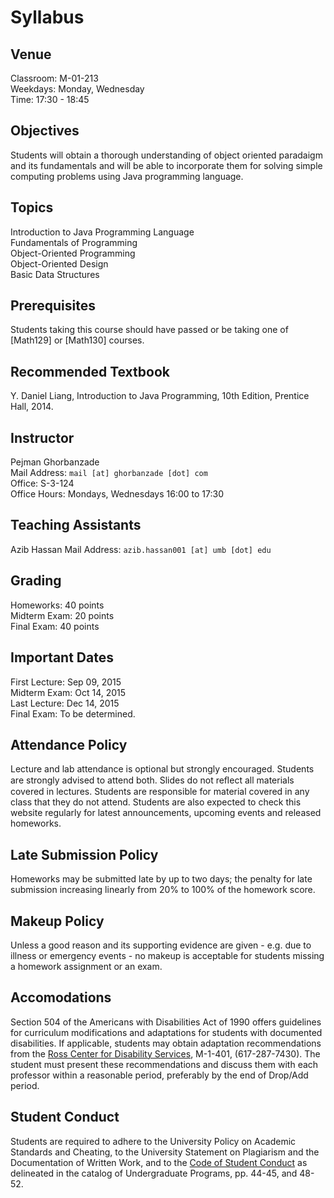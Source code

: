 # Syllabus

## Venue
Classroom: M-01-213  
Weekdays: Monday, Wednesday  
Time: 17:30 - 18:45

## Objectives
Students will obtain a thorough understanding of object oriented paradaigm and its fundamentals and will be able to incorporate them for solving simple computing problems using Java programming language.

## Topics
Introduction to Java Programming Language  
Fundamentals of Programming  
Object-Oriented Programming  
Object-Oriented Design  
Basic Data Structures

## Prerequisites
Students taking this course should have passed or be taking one of [Math129] or [Math130] courses.

## Recommended Textbook
Y. Daniel Liang, Introduction to Java Programming, 10th Edition, Prentice Hall, 2014.

## Instructor
Pejman Ghorbanzade  
Mail Address: ``mail [at] ghorbanzade [dot] com``  
Office: S-3-124  
Office Hours: Mondays, Wednesdays 16:00 to 17:30

## Teaching Assistants
Azib Hassan
Mail Address: ``azib.hassan001 [at] umb [dot] edu``

## Grading
Homeworks: 40 points  
Midterm Exam: 20 points  
Final Exam: 40 points

## Important Dates
First Lecture: Sep 09, 2015  
Midterm Exam: Oct 14, 2015  
Last Lecture: Dec 14, 2015  
Final Exam: To be determined.

## Attendance Policy
Lecture and lab attendance is optional but strongly encouraged. Students are strongly advised to attend both. Slides do not reﬂect all materials covered in lectures. Students are responsible for material covered in any class that they do not attend. Students are also expected to check this website regularly for latest announcements, upcoming events and released homeworks.

## Late Submission Policy
Homeworks may be submitted late by up to two days; the penalty for late submission increasing linearly from 20% to 100% of the homework score.

## Makeup Policy
Unless a good reason and its supporting evidence are given - e.g. due to illness or emergency events - no makeup is acceptable for students missing a homework assignment or an exam.

## Accomodations
Section 504 of the Americans with Disabilities Act of 1990 offers guidelines for curriculum modifications and adaptations for students with documented disabilities. If applicable, students may obtain adaptation recommendations from the [Ross Center for Disability Services], M-1-401, (617-287-7430). The student must present these recommendations and discuss them with each professor within a reasonable period, preferably by the end of Drop/Add period.

## Student Conduct
Students are required to adhere to the University Policy on Academic Standards and Cheating, to the University Statement on Plagiarism and the Documentation of Written Work, and to the [Code of Student Conduct] as delineated in the catalog of Undergraduate Programs, pp. 44-45, and 48-52.

[Ross Center for Disability Services]: http://www.umb.edu/academics/vpass/disability
[Code of Student Conduct]: http://www.umb.edu/life_on_campus/policies/community/code
[WISER]: http://www.umb.edu/it/getting_services/wiser
